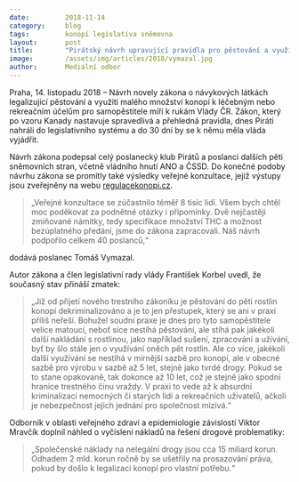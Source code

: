 ```yaml
---
date:         2018-11-14
category:     blog
tags:         konopí legislativa sněmovna
layout:       post
title:        "Pirátský návrh upravující pravidla pro pěstování a využití konopí míří na vládu"
image:        /assets/img/articles/2018/vymazal.jpg
author:       Mediální odbor
---
```



Praha, 14. listopadu 2018 – Návrh novely zákona o návykových látkách legalizující pěstování a využití malého množství konopí k léčebným nebo rekreačním účelům pro samopěstitele míří k rukám Vlády ČR. Zákon, který po vzoru Kanady nastavuje spravedlivá a přehledná pravidla, dnes Piráti nahráli do legislativního systému a do 30 dní by se k němu měla vláda vyjádřit.

Návrh zákona podepsal celý poslanecký klub Pirátů a poslanci dalších pěti sněmovních stran, včetně vládního hnutí ANO a ČSSD.  Do konečné podoby návrhu zákona se promítly také výsledky veřejné konzultace, jejíž výstupy jsou zveřejněny na webu [regulacekonopi.cz](https://www.regulacekonopi.cz).  

> „Veřejné konzultace se zúčastnilo téměř 8 tisíc lidí. Všem bych chtěl moc poděkovat za podnětné otázky i připomínky. Dvě nejčastěji zmiňované námitky, tedy specifikace množství THC a možnost bezúplatného předání, jsme do zákona zapracovali. Náš návrh podpořilo celkem 40 poslanců,“ 

dodává poslanec Tomáš Vymazal.

Autor zákona a člen legislativní rady vlády František Korbel uvedl, že současný stav přináší zmatek: 

> „Již od přijetí nového trestního zákoníku je pěstování do pěti rostlin konopí dekriminalizováno a je to jen přestupek, který se ani v praxi příliš neřeší. Bohužel soudní praxe je dnes pro tyto samopěstitele velice matoucí, neboť sice nestíhá pěstování, ale stíhá pak jakékoli další nakládání s rostlinou, jako například sušení, zpracování a užívání, byť by šlo stále jen o využívání oněch pět rostlin. Ale co více, jakékoli další využívání se nestíhá v mírnější sazbě pro konopí, ale v obecné sazbě pro výrobu v sazbě až 5 let, stejně jako tvrdé drogy. Pokud se to stane opakovaně, tak dokonce až 10 let, což je stejně jako spodní hranice trestného činu vraždy. V praxi to vede až k absurdní kriminalizaci nemocných či starých lidí a rekreačních uživatelů, ačkoli je nebezpečnost jejich jednání pro společnost mizivá.“

Odborník v oblasti veřejného zdraví a epidemiologie závislostí Viktor Mravčík doplnil náhled o vyčíslení nákladů na řešení drogové problematiky: 

> „Společenské náklady na nelegální drogy jsou cca 15 miliard korun. Odhadem 2 mld. korun ročně by se ušetřily na prosazování práva, pokud by došlo k legalizaci konopí pro vlastní potřebu.“
